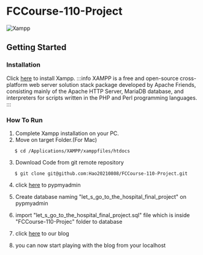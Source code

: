 FCCourse-110-Project
===
![Xampp](https://img.shields.io/badge/Xampp-v7.4.29-green)



## Getting Started

### Installation
Click [here](https://www.apachefriends.org/download_success.html) to install Xampp.
:::info
XAMPP is a free and open-source cross-platform web server solution stack package developed by Apache Friends, consisting mainly of the Apache HTTP Server, MariaDB database, and interpreters for scripts written in the PHP and Perl programming languages.
:::


### How To Run

1. Complete Xampp installation on your PC.
2. Move on target Folder.(For Mac)
 ```
    $ cd /Applications/XAMPP/xamppfiles/htdocs
 ```
3. Download Code from git remote repository
 ```
    $ git clone git@github.com:Hao20210808/FCCourse-110-Project.git
 ```
4. click [here](http://localhost/phpmyadmin) to pypmyadmin

6. Create database naming "let_s_go_to_the_hospital_final_project" on pypmyadmin

6. import "let_s_go_to_the_hospital_final_project.sql" file which is inside "FCCourse-110-Projec" folder to database

7. click [here](http://localhost/FCCourse-110-Project/src) to our blog

8. you can now start playing with the blog from your localhost

